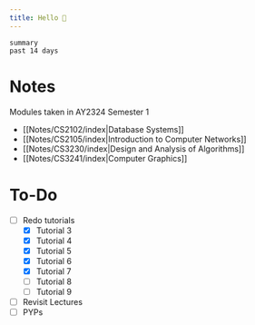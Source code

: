 ```yaml
---
title: Hello 👋
---
```

``` toggl
summary
past 14 days
```
# Notes
Modules taken in AY2324 Semester 1

- [[Notes/CS2102/index|Database Systems]]
- [[Notes/CS2105/index|Introduction to Computer Networks]]
- [[Notes/CS3230/index|Design and Analysis of Algorithms]]
- [[Notes/CS3241/index|Computer Graphics]]

# To-Do
- [ ] Redo tutorials
	- [x] Tutorial 3
	- [x] Tutorial 4
	- [x] Tutorial 5
	- [x] Tutorial 6
	- [x] Tutorial 7
	- [ ] Tutorial 8
	- [ ] Tutorial 9
- [ ] Revisit Lectures
- [ ] PYPs
